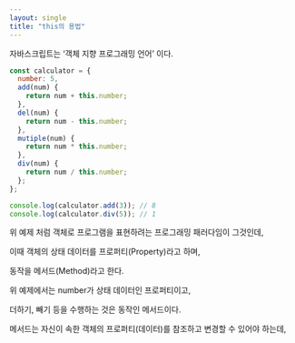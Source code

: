 ```yaml
---
layout: single
title: "this의 용법"
---
```


자바스크립트는 ‘객체 지향 프로그래밍 언어’ 이다.

```jsx
const calculator = {
  number: 5,
  add(num) {
    return num + this.number;
  },
  del(num) {
    return num - this.number;
  },
  mutiple(num) {
    return num * this.number;
  },
  div(num) {
    return num / this.number;
  };
};

console.log(calculator.add(3)); // 8
console.log(calculator.div(5)); // 1
```

위 예제 처럼 객체로 프로그램을 표현하려는 프로그래밍 패러다임이 그것인데,

이때 객체의 상태 데이터를 프로퍼티(Property)라고 하며,

동작을 메서드(Method)라고 한다.

위 예제에서는 number가 상태 데이터인 프로퍼티이고,

더하기, 빼기 등을 수행하는 것은 동작인 메서드이다.

메서드는 자신이 속한 객체의 프로퍼티(데이터)를 참조하고 변경할 수 있어야 하는데,
